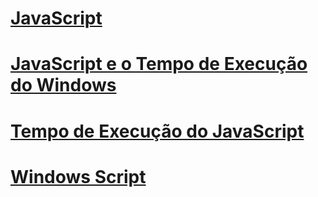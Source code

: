 # [JavaScript](javascript\TOC.md)
# [JavaScript e o Tempo de Execução do Windows](jswinrt\TOC.md)
# [Tempo de Execução do JavaScript](chakra-hosting\TOC.md)
# [Windows Script](winscript\TOC.md)
